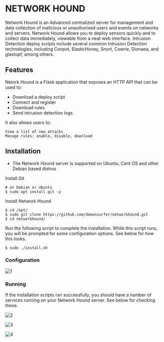 # NETWORK HOUND

Network Hound is an Advanced centralized server for management and data collection of malicious or unauthorised users and events on networks and servers. Network Hound allows you to deploy sensors quickly and to collect data immediately, viewable from a neat web interface. Intrusion Detection deploy scripts include several common Intrusion Detection technologies, including Conpot, ElasticHoney, Snort, Cowrie, Dionaea, and glastopf, among others.


## Features


Netork Hound is a Flask application that exposes an HTTP API that can be used to:
- Download a deploy script
- Connect and register
- Download rules
- Send intrusion detection logs

It also allows users to:

    View a list of new attacks
    Manage rules: enable, disable, download

## Installation

- The Network Hound server is supported on Ubuntu, Cent OS and other Debian based distros  


Install Git

    # on Debian or Ubuntu
    $ sudo apt install git -y
    
Install Network Hound
    
    $ cd /opt/
    $ sudo git clone https://github.com/demonsurfer/networkhound.git
    $ cd networkhound/

Run the following script to complete the installation.  While this script runs,
you will be prompted for some configuration options.  See below for how this
looks.

    $ sudo ./install.sh


   ### Configuration
   
   ![1](https://user-images.githubusercontent.com/48369752/211450243-576120a2-8f1f-42bb-9d47-8ee1bfa6ff5d.png)
   

   ### Running

  If the installation scripts ran successfully, you should have a number of
  services running on your Network Hound server.  See below for checking these.
  
  ![2](https://user-images.githubusercontent.com/48369752/211450277-467e5759-1455-46a0-a73a-b7f7a623f988.png)

![3](https://user-images.githubusercontent.com/48369752/211455870-170adc21-5285-4b57-b716-6cb40496b7f0.png)

![4](https://user-images.githubusercontent.com/48369752/211455881-780a66e2-9344-46ae-b3ed-44f2f53e967d.png)



  

  
